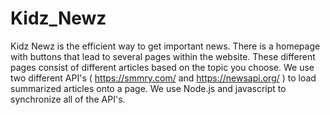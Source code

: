 # Kidz_Newz
Kidz Newz is the efficient way to get important news. 
There is a homepage with buttons that lead to several pages within the website. 
These different pages consist of different articles based on the topic you choose.
We use two different API's ( https://smmry.com/ and https://newsapi.org/ ) to load summarized articles onto a page.
We use Node.js and javascript to synchronize all of the API's. 

